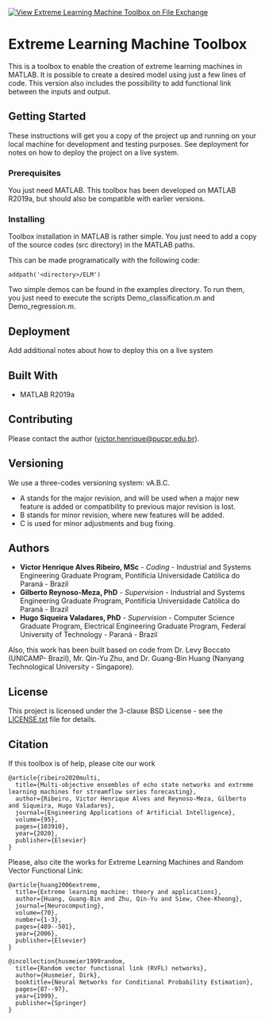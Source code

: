 [![View Extreme Learning Machine Toolbox on File Exchange](https://www.mathworks.com/matlabcentral/images/matlab-file-exchange.svg)](https://www.mathworks.com/matlabcentral/fileexchange/79664-extreme-learning-machine-toolbox)

# Extreme Learning Machine Toolbox

This is a toolbox to enable the creation of extreme learning machines in MATLAB.
It is possible to create a desired model using just a few lines of code.
This version also includes the possibility to add functional link between the inputs and output.

## Getting Started

These instructions will get you a copy of the project up and running on your local machine for development and testing purposes. See deployment for notes on how to deploy the project on a live system.

### Prerequisites

You just need MATLAB.
This toolbox has been developed on MATLAB R2019a, but should also be compatible with earlier versions.

### Installing

Toolbox installation in MATLAB is rather simple.
You just need to add a copy of the source codes (src directory) in the MATLAB paths.

This can be made programatically with the following code:

```
addpath('<directory>/ELM')
```

Two simple demos can be found in the examples directory.
To run them, you just need to execute the scripts Demo_classification.m and Demo_regression.m.

## Deployment

Add additional notes about how to deploy this on a live system

## Built With

* MATLAB R2019a

## Contributing

Please contact the author (victor.henrique@pucpr.edu.br).

## Versioning

We use a three-codes versioning system: vA.B.C.

* A stands for the major revision, and will be used when a major new feature is added or compatibility to previous major revision is lost.
* B stands for minor revision, where new features will be added.
* C is used for minor adjustments and bug fixing.

## Authors

* **Victor Henrique Alves Ribeiro, MSc** - *Coding* - Industrial and Systems Engineering Graduate Program, Pontifícia Universidade Católica do Paraná - Brazil
* **Gilberto Reynoso-Meza, PhD** - *Supervision* - Industrial and Systems Engineering Graduate Program, Pontifícia Universidade Católica do Paraná - Brazil
* **Hugo Siqueira Valadares, PhD** - *Supervision* - Computer Science Graduate Program, Electrical Engineering Graduate Program, Federal University of Technology - Paraná - Brazil

Also, this work has been built based on code from Dr. Levy Boccato (UNICAMP- Brazil), Mr. Qin-Yu Zhu, and Dr. Guang-Bin Huang (Nanyang Technological University - Singapore).

## License

This project is licensed under the 3-clause BSD License - see the [LICENSE.txt](LICENSE.txt) file for details.

## Citation

If this toolbox is of help, please cite our work

```
@article{ribeiro2020multi,
  title={Multi-objective ensembles of echo state networks and extreme learning machines for streamflow series forecasting},
  author={Ribeiro, Victor Henrique Alves and Reynoso-Meza, Gilberto and Siqueira, Hugo Valadares},
  journal={Engineering Applications of Artificial Intelligence},
  volume={95},
  pages={103910},
  year={2020},
  publisher={Elsevier}
}
```

Please, also cite the works for Extreme Learning Machines and Random Vector Functional Link:

```
@article{huang2006extreme,
  title={Extreme learning machine: theory and applications},
  author={Huang, Guang-Bin and Zhu, Qin-Yu and Siew, Chee-Kheong},
  journal={Neurocomputing},
  volume={70},
  number={1-3},
  pages={489--501},
  year={2006},
  publisher={Elsevier}
}
```

```
@incollection{husmeier1999random,
  title={Random vector functional link (RVFL) networks},
  author={Husmeier, Dirk},
  booktitle={Neural Networks for Conditional Probability Estimation},
  pages={87--97},
  year={1999},
  publisher={Springer}
}
```